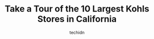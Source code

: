---
layout: ampstory
image: https://i0.wp.com/www.depkes.org/wp-content/uploads/2023/06/kohls-0-in-california-1685967618.jpeg?resize=640,853
author: techidn
featured: false
description: Discover the impressive array of Kohls options in California, where you can find 10 of the largest Kohls establishments in the area. From renowned classics to hidden gems, California offers 
title: Take a Tour of the 10 Largest Kohls Stores in California
cover:
   title: Take a Tour of the 10 Largest Kohls Stores in California
   subtitle: Rickpate
   background: https://www.depkes.org/wp-content/uploads/2023/06/kohls-0-in-california-1685967618.jpeg

pages: 
 - layout: thirds
   top: <h1>#1 Kohls</h1>
   bottom: "<p>Went to this store for first time and I was impressed about how clean and well organized it is. Not a single item on the floor and staff were friendly and helpful. Didnt</p>"
   background: https://www.depkes.org/wp-content/uploads/2023/06/kohls-1-in-california-1685967618.jpeg
   backgroundblur: true
 - layout: thirds
   top: <h1>#2 Kohls</h1>
   bottom: "<p>8191 La Palma Ave, Buena Park, CA 90620, United States</p>"
   background: https://www.depkes.org/wp-content/uploads/2023/06/kohls-2-in-california-1685967618.jpeg
   cta:
      link: https://www.depkes.org/blog/take-a-tour-of-the-10-largest-kohls-stores-in-california/
      text: Take a Tour of the 10 Largest Kohls Stores in California
 - layout: thirds
   top: <h1>#3 Kohls</h1>
   bottom: "<p>8800 Corbin Ave, Northridge, CA 91324, United States</p>"
   background: https://www.depkes.org/wp-content/uploads/2023/06/kohls-3-in-california-1685967619.jpeg
   cta:
      link: https://www.depkes.org/blog/take-a-tour-of-the-10-largest-kohls-stores-in-california/
      text: Take a Tour of the 10 Largest Kohls Stores in California
 - layout: thirds
   top: <h1>#4 Kohls</h1>
   bottom: "<p>18182 Irvine Blvd, Tustin, CA 92780, United States</p>"
   background: https://images.unsplash.com/photo-1549241520-425e3dfc01cb?ixlib=rb-4.0.3&ixid=MnwxMjA3fDB8MHxwaG90by1wYWdlfHx8fGVufDB8fHx8&auto=format&fit=crop&w=640&h=853&q=80
   cta:
      link: https://www.depkes.org/blog/take-a-tour-of-the-10-largest-kohls-stores-in-california/
      text: Take a Tour of the 10 Largest Kohls Stores in California
 - layout: thirds
   top: <h1>#5 Kohls</h1>
   bottom: "<p>1799 Hawthorne Blvd, Redondo Beach, CA 90278, United States</p>"
   background: https://images.unsplash.com/photo-1602536052359-ef94c21c5948?ixlib=rb-4.0.3&ixid=MnwxMjA3fDB8MHxwaG90by1wYWdlfHx8fGVufDB8fHx8&auto=format&fit=crop&w=640&h=853&q=80
   cta:
      link: https://www.depkes.org/blog/take-a-tour-of-the-10-largest-kohls-stores-in-california/
      text: Take a Tour of the 10 Largest Kohls Stores in California
 - layout: thirds
   top: <h1>#6 Kohls</h1>
   bottom: "<p>1200 El Camino Real, Colma, CA 94014, United States</p>"
   background: https://images.unsplash.com/photo-1574169208507-84376144848b?ixlib=rb-4.0.3&ixid=MnwxMjA3fDB8MHxwaG90by1wYWdlfHx8fGVufDB8fHx8&auto=format&fit=crop&w=640&h=853&q=80
   cta:
      link: https://www.depkes.org/blog/take-a-tour-of-the-10-largest-kohls-stores-in-california/
      text: Take a Tour of the 10 Largest Kohls Stores in California
 - layout: thirds
   top: <h1>#7 Kohls</h1>
   bottom: "<p>720 Center Dr, San Marcos, CA 92069, United States</p>"
   background: https://images.unsplash.com/photo-1620421680010-0766ff230392?ixlib=rb-4.0.3&ixid=MnwxMjA3fDB8MHxwaG90by1wYWdlfHx8fGVufDB8fHx8&auto=format&fit=crop&w=640&h=853&q=80
   cta:
      link: https://www.depkes.org/blog/take-a-tour-of-the-10-largest-kohls-stores-in-california/
      text: Take a Tour of the 10 Largest Kohls Stores in California
 - layout: thirds
   middle: Continue reading...
   background: https://images.unsplash.com/photo-1522441815192-d9f04eb0615c?ixlib=rb-4.0.3&ixid=MnwxMjA3fDB8MHxwaG90by1wYWdlfHx8fGVufDB8fHx8&auto=format&fit=crop&w=640&h=853&q=80
   cta:
      link: https://www.depkes.org/blog/take-a-tour-of-the-10-largest-kohls-stores-in-california/
      text: Take a Tour of the 10 Largest Kohls Stores in California
      
---